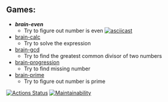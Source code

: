 ## Games:
* ***brain-even***
  - Try to figure out number is even
  [![asciicast](https://asciinema.org/a/GuvFKbOzpLZq89pNMQ53njLQY.svg)](https://asciinema.org/a/GuvFKbOzpLZq89pNMQ53njLQY)
* [brain-calc](https://asciinema.org/a/C6ZSLtODqoCLiEvvDeNobil6D)
  - Try to solve the expression
* [brain-gcd](https://asciinema.org/a/LbovfwyHctgZVLWSEJeUtH17R)
  - Try to find the greatest common divisor of two numbers
* [brain-progression](https://asciinema.org/a/RAw3DNzFmqst9nSka4eZQbUhA)
  - Try to find missing number
* [brain-prime](https://asciinema.org/a/whJHPD4WrTk0VNw7KmE21AJSY)
  - Try to figure out number is prime

[![Actions Status](https://github.com/hellraze/frontend-project-44/workflows/hexlet-check/badge.svg)](https://github.com/hellraze/frontend-project-44/actions)
[![Maintainability](https://api.codeclimate.com/v1/badges/73854f324f73d089f7ca/maintainability)](https://codeclimate.com/github/hellraze/frontend-project-44/maintainability)
